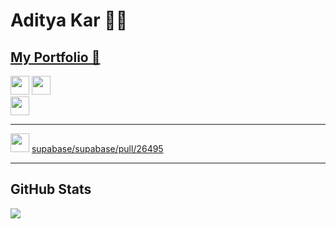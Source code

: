 # Aditya Kar 🧑‍💻  
## [My Portfolio 🔗](https://adiportfolio.com)

<!-- Profile Views -->
<img src="https://komarev.com/ghpvc/?username=akar016012&label=Profile%20views&color=0e75b6&style=for-the-badge" height="30"/>

<!-- Resume Button -->
<a href="https://www.adiportfolio.com/assets/Aditya%20Kar-Resume.pdf" target="_blank">
  <img src="https://img.shields.io/badge/My%20Resume-000?label=Download&style=for-the-badge&logo=readthedocs&logoColor=white" height="30"/>
</a>
<br>

<!-- LinkedIn Button -->
<a target="_blank" href="https://www.linkedin.com/in/aditya-k-89656b119/">
  <img src="https://img.shields.io/badge/LinkedIn-0077B5?style=for-the-badge&logo=linkedin&logoColor=white" height="30"/>
</a>

<hr>

<!-- Open Source Contribution -->
<img src="https://img.shields.io/badge/Open%20Source%20Contribution-blue?style=for-the-badge&logo=github" height="30"/>
<a href="https://github.com/supabase/supabase/pull/26495" target="_blank">supabase/supabase/pull/26495</a>

<hr>

<h2>GitHub Stats</h2>
<p>
  <img src="https://github-readme-streak-stats.herokuapp.com?user=akar016012&theme=dark&hide_border=true&date_format=M%20j%5B%2C%20Y%5D"/>
</p>

